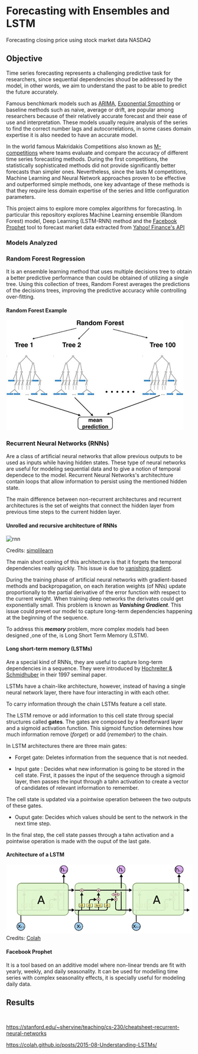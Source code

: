<!-- #region -->
# Forecasting with Ensembles and LSTM

Forecasting closing price using stock market data NASDAQ


## Objective
<!-- #endregion -->

<!-- #region -->
Time series forecasting represents a challenging predictive task for researchers, since sequential dependencies shoud be addressed by the model, in other words, we aim to understand the past to be able to predict the future accurately.

Famous benchkmark models such as [ARIMA](https://en.wikipedia.org/wiki/Autoregressive_integrated_moving_average), [Exponential Smoothing](https://en.wikipedia.org/wiki/Exponential_smoothing) or baseline methods such as naive, average or drift, are popular among researchers because of their relatively accurate forecast and their ease of use and interpretation. These models usually require analysis of the series to find the correct number lags and autocorrelations, in some cases domain expertise it is also needed to have an accurate model. 

In the world famous Makridakis Competitions also known as [M-competitions](https://en.wikipedia.org/wiki/Makridakis_Competitions) where teams evaluate and compare the accuracy of different time series forecasting methods. During the first competitions, the statistically sophisticated methods did not provide significantly better forecasts than simpler ones.  Nevertheless, since the lasts M competitions, Machine Learning and Neural Network approaches proven to be effective and outperformed simple methods, one key advantage of these methods is that they require less domain expertise of the series and little configuration parameters.


This project aims to explore more complex algorithms for forecasting. In particular this repository explores Machine Learning ensemble (Random Forest) model, Deep Learning (LSTM-RNN) method and the [Facebook Prophet](https://facebook.github.io/prophet/) tool to forecast market data extracted from [Yahoo! Finance's API](https://www.yahoofinanceapi.com/)





### Models  Analyzed

### Random Forest Regression


It is an ensemble learning method that uses multiple decisions tree to obtain a better predictive performance than could be obtained of utilizing a single tree. Using this collection of trees, Random Forest averages the predictions of the decisions trees, improving the predictive accuracy while controlling over-fitting.


#### Random Forest Example


![image](notebook/img/RF.png) 

 
### Recurrent Neural Networks (RNNs)


Are a class of artificial neural networks that allow previous outputs to be used as inputs while having hidden states. These type of neural networks are useful for modeling sequential data and to give a notion of temporal dependece to the model. Recurrent Neural Networks's architechture contain loops that allow information to persist using the mentioned hidden state.

The main difference between non-recurrent architectures and recurrent architectures is the set of weights that connect the hidden layer from previous time steps to the current hidden layer.


#### Unrolled and recursive architecture of RNNs


![rnn](notebook/img/RNN.gif) 


Credits: [simplilearn](https://www.simplilearn.com/tutorials/deep-learning-tutorial/rnn)



The main short coming of this architecture is that it forgets the temporal dependencies really quickly. This issue is due to [vanishing gradient](https://en.wikipedia.org/wiki/Vanishing_gradient_problem). 

During the training phase of artificial neural networks with gradient-based methods and backpropagation, on each iteration weights (of NNs) update proportionally to the partial derivative of the error function with respect to the current weight. When training deep networks the derivates could get exponentially small. This problem is known as ***Vanishing Gradient***. This issue could prevet our model to capture long-term dependencies happening at the beginning of the sequence. 

To address this ***memory*** problem, more complex models had been designed ,one of the, is Long Short Term Memory (LSTM).



#### Long short-term memory  (LSTMs)


Are a special kind of RNNs, they are useful to capture long-term dependencies in a sequence. They were introduced by [Hochreiter & Schmidhuber](http://www.bioinf.jku.at/publications/older/2604.pdf) in their 1997 seminal paper.

LSTMs have a chain-like architecture, however, instead of having a single neural network layer, there have four interacting in with each other.

To carry information through the chain LSTMs feature a cell state.

The LSTM remove or add information to this cell state throug special structures called **gates**. The gates are composed by a feedforward layer and a sigmoid activation function. This sigmoid function determines how much information remove (*forget*) or add (*remember*) to the chain.

In LSTM architectures there are three main gates:

- Forget gate: Deletes information from the sequence that is not needed. 

- Input gate : Decides what new information is going to be stored in the cell state. First, it passes the input of the sequence through a sigmoid layer, then  passes the input through a tahn activation to create a vector of candidates of relevant information to remember.

The cell state is updated via a pointwise operation between the two outputs of these gates.

- Ouput gate: Decides which values should be sent to the network in the next time step.


In the final step, the cell state passes through a tahn activation and a pointwise operation is made with the ouput of the last gate.

#### Architecture of a LSTM

![rnn](notebook/img/LSTM.PNG) 
Credits: [Colah](https://colah.github.io/posts/2015-08-Understanding-LSTMs/)

#### Facebook Prophet

It is a tool based on an additive model where non-linear trends are fit with yearly, weekly, and daily seasonality. It can be used for modelling time series with complex seasonality effects, it is specially useful for modeling daily data.
<!-- #endregion -->

## Results

```python

```

```python

```

<!-- #region -->
https://stanford.edu/~shervine/teaching/cs-230/cheatsheet-recurrent-neural-networks



https://colah.github.io/posts/2015-08-Understanding-LSTMs/

<!-- #endregion -->

```python

```
